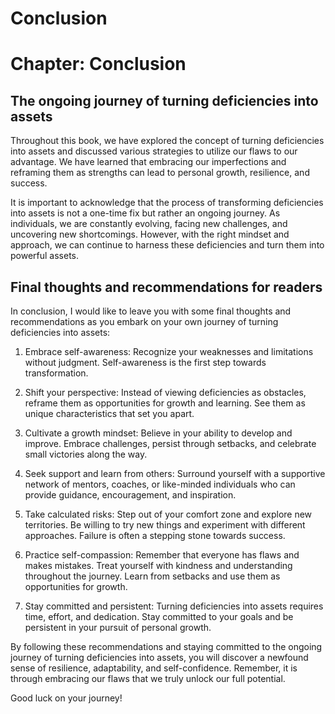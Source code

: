 # Conclusion

Chapter: Conclusion
===================

The ongoing journey of turning deficiencies into assets
-------------------------------------------------------

Throughout this book, we have explored the concept of turning deficiencies into assets and discussed various strategies to utilize our flaws to our advantage. We have learned that embracing our imperfections and reframing them as strengths can lead to personal growth, resilience, and success.

It is important to acknowledge that the process of transforming deficiencies into assets is not a one-time fix but rather an ongoing journey. As individuals, we are constantly evolving, facing new challenges, and uncovering new shortcomings. However, with the right mindset and approach, we can continue to harness these deficiencies and turn them into powerful assets.

Final thoughts and recommendations for readers
----------------------------------------------

In conclusion, I would like to leave you with some final thoughts and recommendations as you embark on your own journey of turning deficiencies into assets:

1. Embrace self-awareness: Recognize your weaknesses and limitations without judgment. Self-awareness is the first step towards transformation.

2. Shift your perspective: Instead of viewing deficiencies as obstacles, reframe them as opportunities for growth and learning. See them as unique characteristics that set you apart.

3. Cultivate a growth mindset: Believe in your ability to develop and improve. Embrace challenges, persist through setbacks, and celebrate small victories along the way.

4. Seek support and learn from others: Surround yourself with a supportive network of mentors, coaches, or like-minded individuals who can provide guidance, encouragement, and inspiration.

5. Take calculated risks: Step out of your comfort zone and explore new territories. Be willing to try new things and experiment with different approaches. Failure is often a stepping stone towards success.

6. Practice self-compassion: Remember that everyone has flaws and makes mistakes. Treat yourself with kindness and understanding throughout the journey. Learn from setbacks and use them as opportunities for growth.

7. Stay committed and persistent: Turning deficiencies into assets requires time, effort, and dedication. Stay committed to your goals and be persistent in your pursuit of personal growth.

By following these recommendations and staying committed to the ongoing journey of turning deficiencies into assets, you will discover a newfound sense of resilience, adaptability, and self-confidence. Remember, it is through embracing our flaws that we truly unlock our full potential.

Good luck on your journey!